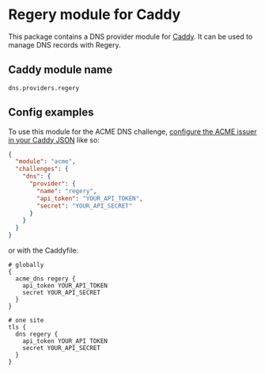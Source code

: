 Regery module for Caddy
===========================

This package contains a DNS provider module for [Caddy](https://github.com/caddyserver/caddy). It can be used to manage DNS records with Regery.

## Caddy module name

```
dns.providers.regery
```

## Config examples

To use this module for the ACME DNS challenge, [configure the ACME issuer in your Caddy JSON](https://caddyserver.com/docs/json/apps/tls/automation/policies/issuer/acme/) like so:

```json
{
  "module": "acme",
  "challenges": {
    "dns": {
      "provider": {
        "name": "regery",
        "api_token": "YOUR_API_TOKEN",
        "secret": "YOUR_API_SECRET"
      }
    }
  }
}
```

or with the Caddyfile:

```
# globally
{
  acme_dns regery {
    api_token YOUR_API_TOKEN
    secret YOUR_API_SECRET
  }
}
```

```
# one site
tls {
  dns regery {
    api_token YOUR_API TOKEN
    secret YOUR_API_SECRET
  }
}
```
